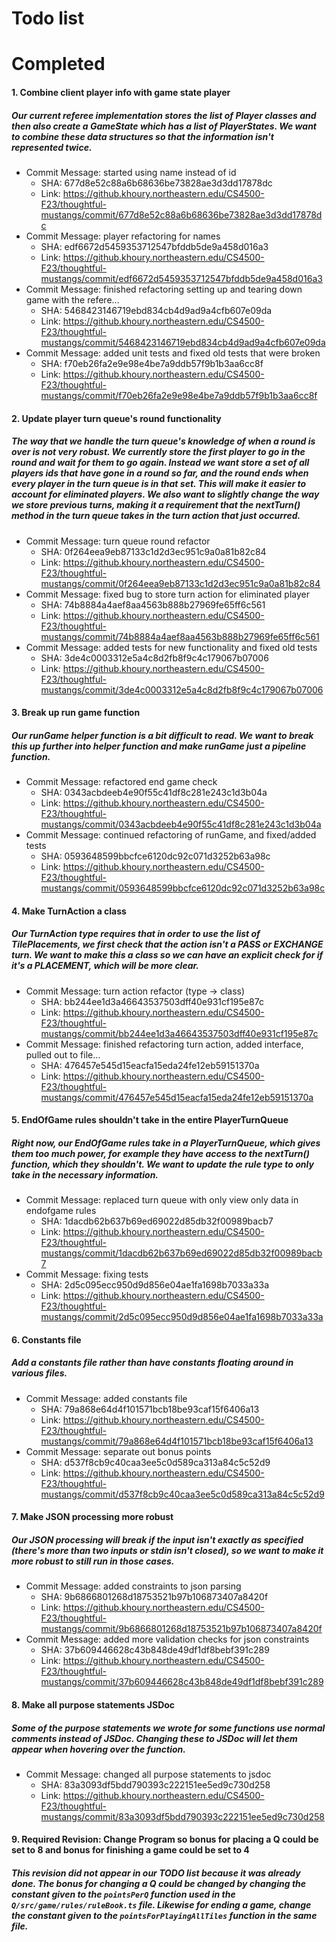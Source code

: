 # Todo list

# Completed

#### 1. Combine client player info with game state player

##### Our current referee implementation stores the list of Player classes and then also create a GameState which has a list of PlayerStates. We want to combine these data structures so that the information isn't represented twice.

- Commit Message: started using name instead of id
  - SHA: 677d8e52c88a6b68636be73828ae3d3dd17878dc
  - Link: https://github.khoury.northeastern.edu/CS4500-F23/thoughtful-mustangs/commit/677d8e52c88a6b68636be73828ae3d3dd17878dc
- Commit Message: player refactoring for names
  - SHA: edf6672d5459353712547bfddb5de9a458d016a3
  - Link: https://github.khoury.northeastern.edu/CS4500-F23/thoughtful-mustangs/commit/edf6672d5459353712547bfddb5de9a458d016a3
- Commit Message: finished refactoring setting up and tearing down game with the refere…
  - SHA: 5468423146719ebd834cb4d9ad9a4cfb607e09da
  - Link: https://github.khoury.northeastern.edu/CS4500-F23/thoughtful-mustangs/commit/5468423146719ebd834cb4d9ad9a4cfb607e09da
- Commit Message: added unit tests and fixed old tests that were broken
  - SHA: f70eb26fa2e9e98e4be7a9ddb57f9b1b3aa6cc8f
  - Link: https://github.khoury.northeastern.edu/CS4500-F23/thoughtful-mustangs/commit/f70eb26fa2e9e98e4be7a9ddb57f9b1b3aa6cc8f

#### 2. Update player turn queue's round functionality

##### The way that we handle the turn queue's knowledge of when a round is over is not very robust. We currently store the first player to go in the round and wait for them to go again. Instead we want store a set of all players ids that have gone in a round so far, and the round ends when every player in the turn queue is in that set. This will make it easier to account for eliminated players. We also want to slightly change the way we store previous turns, making it a requirement that the nextTurn() method in the turn queue takes in the turn action that just occurred.

- Commit Message: turn queue round refactor
  - SHA: 0f264eea9eb87133c1d2d3ec951c9a0a81b82c84
  - Link: https://github.khoury.northeastern.edu/CS4500-F23/thoughtful-mustangs/commit/0f264eea9eb87133c1d2d3ec951c9a0a81b82c84
- Commit Message: fixed bug to store turn action for eliminated player
  - SHA: 74b8884a4aef8aa4563b888b27969fe65ff6c561
  - Link: https://github.khoury.northeastern.edu/CS4500-F23/thoughtful-mustangs/commit/74b8884a4aef8aa4563b888b27969fe65ff6c561
- Commit Message: added tests for new functionality and fixed old tests
  - SHA: 3de4c0003312e5a4c8d2fb8f9c4c179067b07006
  - Link: https://github.khoury.northeastern.edu/CS4500-F23/thoughtful-mustangs/commit/3de4c0003312e5a4c8d2fb8f9c4c179067b07006

#### 3. Break up run game function

##### Our runGame helper function is a bit difficult to read. We want to break this up further into helper function and make runGame just a pipeline function.

- Commit Message: refactored end game check
  - SHA: 0343acbdeeb4e90f55c41df8c281e243c1d3b04a
  - Link: https://github.khoury.northeastern.edu/CS4500-F23/thoughtful-mustangs/commit/0343acbdeeb4e90f55c41df8c281e243c1d3b04a
- Commit Message: continued refactoring of runGame, and fixed/added tests
  - SHA: 0593648599bbcfce6120dc92c071d3252b63a98c
  - Link: https://github.khoury.northeastern.edu/CS4500-F23/thoughtful-mustangs/commit/0593648599bbcfce6120dc92c071d3252b63a98c

#### 4. Make TurnAction a class

##### Our TurnAction type requires that in order to use the list of TilePlacements, we first check that the action isn't a PASS or EXCHANGE turn. We want to make this a class so we can have an explicit check for if it's a PLACEMENT, which will be more clear.

- Commit Message: turn action refactor (type -> class)
  - SHA: bb244ee1d3a46643537503dff40e931cf195e87c
  - Link: https://github.khoury.northeastern.edu/CS4500-F23/thoughtful-mustangs/commit/bb244ee1d3a46643537503dff40e931cf195e87c
- Commit Message: finished refactoring turn action, added interface, pulled out to file…
  - SHA: 476457e545d15eacfa15eda24fe12eb59151370a
  - Link: https://github.khoury.northeastern.edu/CS4500-F23/thoughtful-mustangs/commit/476457e545d15eacfa15eda24fe12eb59151370a

#### 5. EndOfGame rules shouldn't take in the entire PlayerTurnQueue

##### Right now, our EndOfGame rules take in a PlayerTurnQueue, which gives them too much power, for example they have access to the nextTurn() function, which they shouldn't. We want to update the rule type to only take in the necessary information.

- Commit Message: replaced turn queue with only view only data in endofgame rules
  - SHA: 1dacdb62b637b69ed69022d85db32f00989bacb7
  - Link: https://github.khoury.northeastern.edu/CS4500-F23/thoughtful-mustangs/commit/1dacdb62b637b69ed69022d85db32f00989bacb7
- Commit Message: fixing tests
  - SHA: 2d5c095ecc950d9d856e04ae1fa1698b7033a33a
  - Link: https://github.khoury.northeastern.edu/CS4500-F23/thoughtful-mustangs/commit/2d5c095ecc950d9d856e04ae1fa1698b7033a33a

#### 6. Constants file

##### Add a constants file rather than have constants floating around in various files.

- Commit Message: added constants file
  - SHA: 79a868e64d4f101571bcb18be93caf15f6406a13
  - Link: https://github.khoury.northeastern.edu/CS4500-F23/thoughtful-mustangs/commit/79a868e64d4f101571bcb18be93caf15f6406a13
- Commit Message: separate out bonus points
  - SHA: d537f8cb9c40caa3ee5c0d589ca313a84c5c52d9
  - Link: https://github.khoury.northeastern.edu/CS4500-F23/thoughtful-mustangs/commit/d537f8cb9c40caa3ee5c0d589ca313a84c5c52d9

#### 7. Make JSON processing more robust

##### Our JSON processing will break if the input isn't exactly as specified (there's more than two inputs or stdin isn't closed), so we want to make it more robust to still run in those cases.

- Commit Message: added constraints to json parsing
  - SHA: 9b6866801268d18753521b97b106873407a8420f
  - Link: https://github.khoury.northeastern.edu/CS4500-F23/thoughtful-mustangs/commit/9b6866801268d18753521b97b106873407a8420f
- Commit Message: added more validation checks for json constraints
  - SHA: 37b609446628c43b848de49df1df8bebf391c289
  - Link: https://github.khoury.northeastern.edu/CS4500-F23/thoughtful-mustangs/commit/37b609446628c43b848de49df1df8bebf391c289

#### 8. Make all purpose statements JSDoc

##### Some of the purpose statements we wrote for some functions use normal comments instead of JSDoc. Changing these to JSDoc will let them appear when hovering over the function.

- Commit Message: changed all purpose statements to jsdoc
  - SHA: 83a3093df5bdd790393c222151ee5ed9c730d258
  - Link: https://github.khoury.northeastern.edu/CS4500-F23/thoughtful-mustangs/commit/83a3093df5bdd790393c222151ee5ed9c730d258

#### 9. Required Revision: Change Program so bonus for placing a Q could be set to 8 and bonus for finishing a game could be set to 4

##### This revision did not appear in our TODO list because it was already done. The bonus for changing a Q could be changed by changing the constant given to the `pointsPerQ` function used in the `Q/src/game/rules/ruleBook.ts` file. Likewise for ending a game, change the constant given to the `pointsForPlayingAllTiles` function in the same file.
